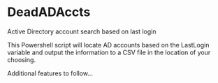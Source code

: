 # DeadADAccts
Active Directory account search based on last login


This Powershell script will locate AD accounts based on the LastLogin variable and output the information to a CSV file in the location of your choosing.

Additional features to follow...


